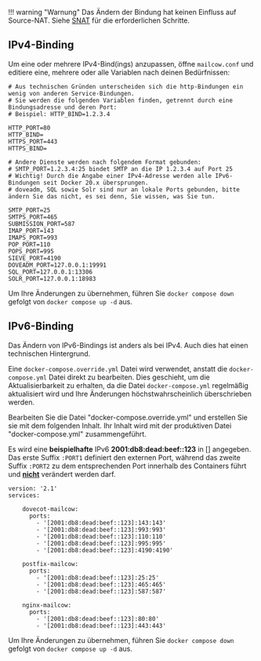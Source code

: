 !!! warning "Warnung"
    Das Ändern der Bindung hat keinen Einfluss auf Source-NAT. Siehe [SNAT](../post_installation/firststeps-snat.de.md) für die erforderlichen Schritte.

## IPv4-Binding

Um eine oder mehrere IPv4-Bind(ings) anzupassen, öffne `mailcow.conf` und editiere eine, mehrere oder alle Variablen nach deinen Bedürfnissen:

```
# Aus technischen Gründen unterscheiden sich die http-Bindungen ein wenig von anderen Service-Bindungen.
# Sie werden die folgenden Variablen finden, getrennt durch eine Bindungsadresse und deren Port:
# Beispiel: HTTP_BIND=1.2.3.4

HTTP_PORT=80
HTTP_BIND=
HTTPS_PORT=443
HTTPS_BIND=

# Andere Dienste werden nach folgendem Format gebunden:
# SMTP_PORT=1.2.3.4:25 bindet SMTP an die IP 1.2.3.4 auf Port 25
# Wichtig! Durch die Angabe einer IPv4-Adresse werden alle IPv6-Bindungen seit Docker 20.x übersprungen.
# doveadm, SQL sowie Solr sind nur an lokale Ports gebunden, bitte ändern Sie das nicht, es sei denn, Sie wissen, was Sie tun.

SMTP_PORT=25
SMTPS_PORT=465
SUBMISSION_PORT=587
IMAP_PORT=143
IMAPS_PORT=993
POP_PORT=110
POPS_PORT=995
SIEVE_PORT=4190
DOVEADM_PORT=127.0.0.1:19991
SQL_PORT=127.0.0.1:13306
SOLR_PORT=127.0.0.1:18983
```

Um Ihre Änderungen zu übernehmen, führen Sie `docker compose down` gefolgt von `docker compose up -d` aus.

## IPv6-Binding

Das Ändern von IPv6-Bindings ist anders als bei IPv4. Auch dies hat einen technischen Hintergrund.

Eine `docker-compose.override.yml` Datei wird verwendet, anstatt die `docker-compose.yml` Datei direkt zu bearbeiten. Dies geschieht, um die Aktualisierbarkeit zu erhalten, da die Datei `docker-compose.yml` regelmäßig aktualisiert wird und Ihre Änderungen höchstwahrscheinlich überschrieben werden.

Bearbeiten Sie die Datei "docker-compose.override.yml" und erstellen Sie sie mit dem folgenden Inhalt. Ihr Inhalt wird mit der produktiven Datei "docker-compose.yml" zusammengeführt.

Es wird eine **beispielhafte** IPv6 **2001:db8:dead:beef::123** in [] angegeben. Das erste Suffix `:PORT1` definiert den externen Port, während das zweite Suffix `:PORT2` zu dem entsprechenden Port innerhalb des Containers führt und <u>**nicht**</u> verändert werden darf.

```
version: '2.1'
services:

    dovecot-mailcow:
      ports:
        - '[2001:db8:dead:beef::123]:143:143'
        - '[2001:db8:dead:beef::123]:993:993'
        - '[2001:db8:dead:beef::123]:110:110'
        - '[2001:db8:dead:beef::123]:995:995'
        - '[2001:db8:dead:beef::123]:4190:4190'

    postfix-mailcow:
      ports:
        - '[2001:db8:dead:beef::123]:25:25'
        - '[2001:db8:dead:beef::123]:465:465'
        - '[2001:db8:dead:beef::123]:587:587'

    nginx-mailcow:
      ports:
        - '[2001:db8:dead:beef::123]:80:80'
        - '[2001:db8:dead:beef::123]:443:443'
```

Um Ihre Änderungen zu übernehmen, führen Sie `docker compose down` gefolgt von `docker compose up -d` aus.